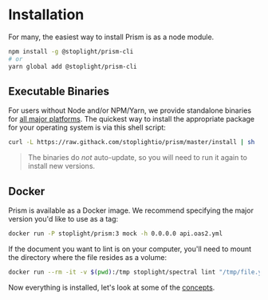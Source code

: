 # Installation

For many, the easiest way to install Prism is as a node module. 

```bash
npm install -g @stoplight/prism-cli
# or
yarn global add @stoplight/prism-cli
```

## Executable Binaries

For users without Node and/or NPM/Yarn, we provide standalone binaries for [all major platforms](https://github.com/stoplightio/prism/releases). The quickest way to install the appropriate package for your operating system is via this shell script:

```bash
curl -L https://raw.githack.com/stoplightio/prism/master/install | sh
```

<!-- theme: info -->
> The binaries do _not_ auto-update, so you will need to run it again to install new versions.

## Docker

Prism is available as a Docker image. We recommend specifying the major version you'd like to use as a tag:

```bash
docker run -P stoplight/prism:3 mock -h 0.0.0.0 api.oas2.yml
```

If the document you want to lint is on your computer, you'll need to mount the directory where the file resides as a volume:

```bash
docker run --rm -it -v $(pwd):/tmp stoplight/spectral lint "/tmp/file.yaml"
```

Now everything is installed, let's look at some of the [concepts](./02-concepts.md).
